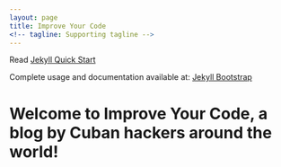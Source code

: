 ```yaml
---
layout: page
title: Improve Your Code
<!-- tagline: Supporting tagline --> 
---
```

<!-- {% include JB/setup %} -->

Read [Jekyll Quick Start](http://jekyllbootstrap.com/usage/jekyll-quick-start.html)

Complete usage and documentation available at: [Jekyll Bootstrap](http://jekyllbootstrap.com)

Welcome to Improve Your Code, a blog by Cuban hackers around the world!
=======================================================================


